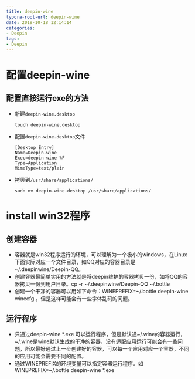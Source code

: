 ```yaml
---
title: deepin-wine
typora-root-url: deepin-wine
date: 2019-10-18 12:14:14
categories:
- Deepin
tags:
- Deepin
---
```


# 配置deepin-wine

## 配置直接运行exe的方法

* 新建`deepin-wine.desktop`

  ```shell
  touch deepin-wine.desktop
  ```

* 配置`deepin-wine.desktop`文件

  ```shell
  [Desktop Entry]
  Name=Deepin-wine
  Exec=deepin-wine %F
  Type=Application
  MimeType=text/plain
  ```

* 拷贝到`/usr/share/applications/`

  ```shell
  sudo mv deepin-wine.desktop /usr/share/applications/
  ```

  

# install win32程序

## 创建容器

* 容器就是win32程序运行的环境，可以理解为一个极小的windows，在Linux下面实际对应一个文件目录，如QQ对应的容器目录是~/.deepinwine/Deepin-QQ。
* 创建容器最简单实用的方法就是将deepin维护的容器拷贝一份，如将QQ的容器拷贝一份到用户目录。cp -r ~/.deepinwine/Deepin-QQ ~/.bottle
* 创建一个干净的容器可以用如下命令：WINEPREFIX=~/.bottle deepin-wine winecfg 。但是这样可能会有一些字体乱码的问题。

## 运行程序

* 只通过deepin-wine *.exe 可以运行程序，但是默认通~/.wine的容器运行，~/.wine是wine默认生成的干净的容器，没有适配应用运行可能会有一些问题，所以最好通过上一步创建好的容器，可以每一个应用对应一个容器，不同的应用可能会需要不同的配置。
* 通过WINEPREFIX的环境变量可以指定容器运行程序。如WINEPREFIX=~/.bottle deepin-wine *.exe
